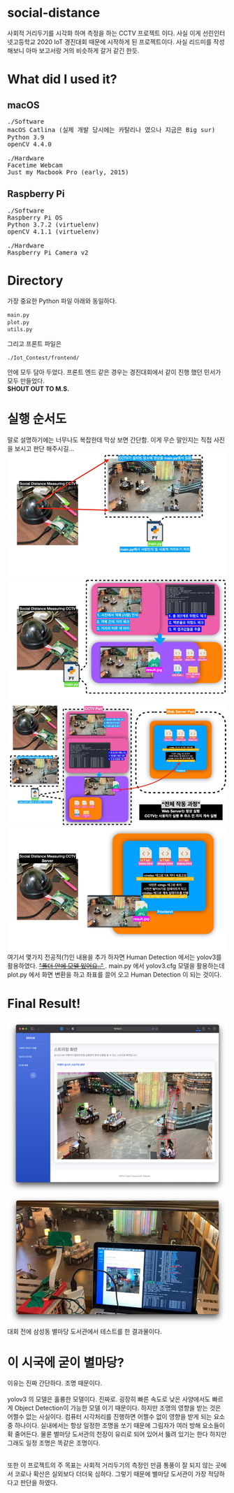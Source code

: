 # social-distance
사회적 거리두기를 시각화 하며 측정을 하는 CCTV 프로젝트 이다. 사실 이게 선린인터넷고등학교 2020 IoT 경진대회 때문에 시작하게 된 프로젝트이다. 사실 리드미를 작성해보니 아마 보고서랑 거의 비슷하게 갈거 같긴 한듯. 

# What did I used it?
## macOS
<pre>
./Software
macOS Catlina (실제 개발 당시에는 카탈리나 였으나 지금은 Big sur)
Python 3.9
openCV 4.4.0

./Hardware
Facetime Webcam
Just my Macbook Pro (early, 2015)
</pre>

## Raspberry Pi
<pre>
./Software
Raspberry Pi OS
Python 3.7.2 (virtuelenv)
openCV 4.1.1 (virtuelenv)

./Hardware
Raspberry Pi Camera v2
</pre>

# Directory
가장 중요한 Python 파일 아래와 동일하다.
```python
main.py 
plot.py
utils.py
```
그리고 프론트 파일은 
```HTML
./Iot_Contest/frontend/
```
안에 모두 담아 두었다. 프론트 엔드 같은 경우는 경진대회에서 같이 진행 했던 민서가 모두 만들었다. <BR> 
<strong>SHOUT OUT TO M.S.</strong>

# 실행 순서도
말로 설명하기에는 너무나도 복잡한데 막상 보면 간단함. 이게 무슨 말인지는 직접 사진을 보시고 판단 해주시길... 
![working1](./images/pic1.png)
![working2](./images/pic2.png)
![working3](./images/pic3.png)
![working4](./images/pic4.png)
여기서 몇가지 전공적(?)인 내용을 추가 하자면 Human Detection 에서는 yolov3를 활용하였다. <a href="./models/yolov3.cfg"> ~~"폴더 안에 모델 있어요.."~~ </a>. main.py 에서 yolov3.cfg 모델을 활용하는데 plot.py 에서 화면 변환을 하고 좌표를 끌어 오고 Human Detection 이 되는 것이다.

# Final Result!
![Safari Capture Image](./images/pic5.png)
![Physica Real Photo](./images/pic6.png)
대회 전에 삼성동 별마당 도서관에서 테스트를 한 결과물이다. 

# 이 시국에 굳이 별마당?
이유는 진짜 간단하다. 조명 때문이다. <br> <br>
yolov3 의 모델은 훌륭한 모델이다. 진짜로. 굉장히 빠른 속도로 낮은 사양에서도 빠르게 Object Detection이 가능한 모델 이기 때문이다. 하지만 조명의 영향을 받는 것은 어쩔수 없는 사실이다. 컴퓨터 시각처리를 진행하면 어쩔수 없이 영향을 받게 되는 요소 중 하나이다. 실내에서는 항상 일정한 조명을 쏘기 때문에 그림자가 여러 방해 요소들이 확 줄어든다. 물론 별마당 도서관의 천장이 유리로 되어 있어서 뚫려 있기는 한다 하지만 그래도 일정 조명은 똑같은 조명이다. <br> <br> 

또한 이 프로젝트의 주 목표는 사회적 거리두기의 측정인 만큼 통풍이 잘 되지 않는 곳에서 코로나 확산은 실외보다 더더욱 심하다. 그렇기 때문에 별마당 도서관이 가장 적당하다고 판단을 하였다. 

